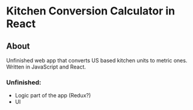# Kitchen Conversion Calculator in React #

## About ##

Unfinished web app that converts US based kitchen units to metric ones. Written in JavaScript and React.

### Unfinished: ###
- Logic part of the app (Redux?)
- UI